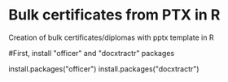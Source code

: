 # Bulk certificates from PTX in R
Creation of bulk certificates/diplomas with pptx template in R

#First, install "officer" and "docxtractr" packages

install.packages("officer")
install.packages("docxtractr")
